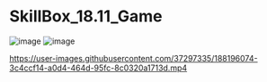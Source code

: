# SkillBox_18.11_Game
 
![image](https://user-images.githubusercontent.com/37297335/188195316-473d0ab7-5ea6-4630-8a44-4ec42f66d020.png)
![image](https://user-images.githubusercontent.com/37297335/188872686-46b554d0-765d-4bce-b488-afcedaf55382.png)



https://user-images.githubusercontent.com/37297335/188196074-3c4ccf14-a0d4-464d-95fc-8c0320a1713d.mp4

